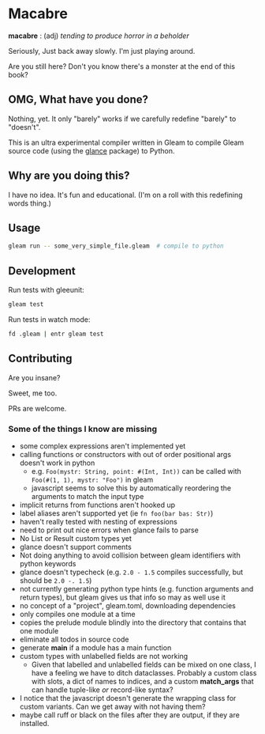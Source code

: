 # Macabre

**macabre** : (adj) _tending to produce horror in a beholder_

Seriously, Just back away slowly. I'm just playing around.

Are you still here? Don't you know there's a monster at the end of this book?

## OMG, What have you done?

Nothing, yet. It only "barely" works if we carefully redefine "barely" to "doesn't".

This is an ultra experimental compiler written in Gleam to compile Gleam source code (using
the [glance](https://hexdocs.pm/glance/) package) to Python.

## Why are you doing this?

I have no idea. It's fun and educational. (I'm on a roll with this redefining words thing.)

## Usage

```sh
gleam run -- some_very_simple_file.gleam  # compile to python
```

## Development

Run tests with gleeunit:

```sh
gleam test
```

Run tests in watch mode:

```sh
fd .gleam | entr gleam test
```

## Contributing

Are you insane?

Sweet, me too.

PRs are welcome.

### Some of the things I know are missing

- some complex expressions aren't implemented yet
- calling functions or constructors with out of order positional args doesn't work in python
  - e.g. `Foo(mystr: String, point: #(Int, Int))` can be called with `Foo(#(1, 1), mystr: "Foo")` in gleam
  - javascript seems to solve this by automatically reordering the arguments to match the input type
- implicit returns from functions aren't hooked up
- label aliases aren't supported yet (ie `fn foo(bar bas: Str)`)
- haven't really tested with nesting of expressions
- need to print out nice errors when glance fails to parse
- No List or Result custom types yet
- glance doesn't support comments
- Not doing anything to avoid collision between gleam identifiers with python keywords
- glance doesn't typecheck (e.g. `2.0 - 1.5` compiles successfully, but should be `2.0 -. 1.5`)
- not currently generating python type hints (e.g. function arguments and return types), but gleam gives us that info so may as well use it
- no concept of a "project", gleam.toml, downloading dependencies
- only compiles one module at a time
- copies the prelude module blindly into the directory that contains that one module
- eliminate all todos in source code
- generate **main** if a module has a main function
- custom types with unlabelled fields are not working
  - Given that labelled and unlabelled fields can be mixed on one class, I have a feeling we have to ditch dataclasses. Probably a custom class with slots, a dict of names to indices, and a custom **match_args** that can handle tuple-like _or_ record-like syntax?
- I notice that the javascript doesn't generate the wrapping class for custom variants. Can we get away with not having them?
- maybe call ruff or black on the files after they are output, if they are installed.
